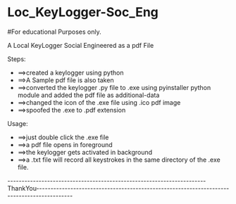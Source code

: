 # Loc_KeyLogger-Soc_Eng

#For educational Purposes only.

A Local KeyLogger Social Engineered as a pdf File 

Steps:
-   ==>created a keylogger using python
-   ==>A Sample pdf file is also taken
-   ==>converted the keylogger .py file to .exe using pyinstaller python module and added the pdf file as additional-data
-   ==>changed the icon of the .exe file using .ico pdf image
-   ==>spoofed the .exe to .pdf extension 

Usage:
-   ==>just double click the .exe file
-   ==>a pdf file opens in foreground
-   ==>the keylogger gets activated in background
-   ==>a .txt file will record all keystrokes in the same directory of the .exe file.


----------------------------------------------------------------------ThankYou-------------------------------------------------------------------------------------------
